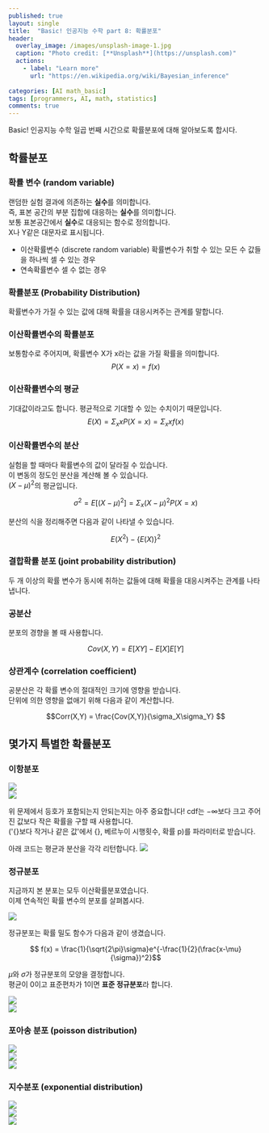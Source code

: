 ```yaml
---
published: true
layout: single
title:  "Basic! 인공지능 수학 part 8: 확률분포"
header:
  overlay_image: /images/unsplash-image-1.jpg
  caption: "Photo credit: [**Unsplash**](https://unsplash.com)"
  actions:
    - label: "Learn more"
      url: "https://en.wikipedia.org/wiki/Bayesian_inference"
      
categories: [AI math_basic]
tags: [programmers, AI, math, statistics]
comments: true
---
```


Basic! 인공지능 수학 일곱 번째 시간으로 확률분포에 대해 알아보도록 합시다. 

## 학률분포

### 확률 변수 (random variable)

랜덤한 실험 결과에 의존하는 **실수**를 의미합니다.  
즉, 표본 공간의 부분 집합에 대응하는 **실수**를 의미합니다.  
보통 표본공간에서 **실수**로 대응되는 함수로 정의합니다.  
X나 Y같은 대문자로 표시됩니다. 

* 이산확률변수 (discrete random variable)
    확률변수가 취할 수 있는 모든 수 값들을 하나씩 셀 수 있는 경우
* 연속확률변수 
    셀 수 없는 경우 

### 확률분포 (Probability Distribution)

확률변수가 가질 수 있는 값에 대해 확률을 대응시켜주는 관계를 말합니다. 

### 이산확률변수의 확률분포

보통함수로 주어지며, 확률변수 X가 x라는 값을 가질 확률을 의미합니다.  
$$P(X = x) = f(x)$$

### 이산확률변수의 평균
기대값이라고도 합니다. 평균적으로 기대할 수 있는 수치이기 때문입니다.  
$$E(X) = 	\Sigma_xxP(X = x) = \Sigma_xxf(x)$$

### 이산확률변수의 분산
실험을 할 때마다 확률변수의 값이 달라질 수 있습니다.  
이 변동의 정도인 분산을 계산해 볼 수 있습니다.  
$(X-\mu)^2$의 평균입니다.  

$$\sigma^2 = E[(X-\mu)^2] = \Sigma_x(X-\mu)^2P(X=x) $$

분산의 식을 정리해주면 다음과 같이 나타낼 수 있습니다. 

$$ E(X^2) - \{E(X)\}^2 $$

### 결합확률 분포 (joint probability distribution)

두 개 이상의 확률 변수가 동시에 취하는 값들에 대해 확률을 대응시켜주는 관계를 나타냅니다.

### 공분산 

분포의 경향을 볼 때 사용합니다.  

$$Cov(X,Y) = E[XY] - E[X]E[Y]$$

### 상관계수 (correlation coefficient)

공분산은 각 확률 변수의 절대적인 크기에 영향을 받습니다.   
단위에 의한 영향을 없애기 위해 다음과 같이 계산합니다.  

$$Corr(X,Y) = \frac{Cov(X,Y)}{\sigma_X\sigma_Y} $$

## 몇가지 특별한 확률분포

### 이항분포 

![](/images/2020-12/distribution/1.png)  
![](/images/2020-12/distribution/2.png)

위 문제에서 등호가 포함되는지 안되는지는 아주 중요합니다!
cdf는 $-\infty$보다 크고 주어진 값보다 작은 확률을 구할 때 사용합니다.  
('{}보다 작거나 같은 값'에서 {}, 베르누이 시행횟수, 확률 p)를 파라미터로 받습니다.

아래 코드는 평균과 분산을 각각 리턴합니다. 
![](/images/2020-12/distribution/3.png)  


### 정규분포  

지금까지 본 분포는 모두 이산확률분포였습니다.  
이제 연속적인 확률 변수의 분포를 살펴봅시다.  

![](/images/2020-12/distribution/4.png)  

정규분포는 확률 밀도 함수가 다음과 같이 생겼습니다.  

$$ f(x) = \frac{1}{\sqrt{2\pi}\sigma}e^{-\frac{1}{2}(\frac{x-\mu}{\sigma})^2}$$

$\mu$와 $\sigma$가 정규분포의 모양을 결정합니다.  
평균이 0이고 표준편차가 1이면 **표준 정규분포**라 합니다.

![](/images/2020-12/distribution/5.png)  
![](/images/2020-12/distribution/6.png)


### 포아송 분포 (poisson distribution)

![](/images/2020-12/distribution/7.png)  
![](/images/2020-12/distribution/8.png)  
![](/images/2020-12/distribution/9.png)


### 지수분포 (exponential distribution)

![](/images/2020-12/distribution/10.png)  
![](/images/2020-12/distribution/11.png)  
![](/images/2020-12/distribution/12.png)
